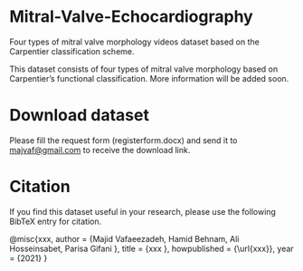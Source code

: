# Mitral-Valve-Echocardiography
Four types of mitral valve morphology videos dataset based on the Carpentier classification scheme.

This dataset consists of four types of mitral valve morphology based on Carpentier’s functional classification.
More information will be added soon.
# Download dataset
Please fill the request form (registerform.docx) and send it to majvaf@gmail.com to receive the download link.

# Citation

If you find this dataset useful in your research, please use the following BibTeX entry for citation.

@misc{xxx, author = {Majid Vafaeezadeh, Hamid Behnam, Ali Hosseinsabet, Parisa Gifani }, title = {xxx }, howpublished = {\url{xxx}}, year = {2021} }

